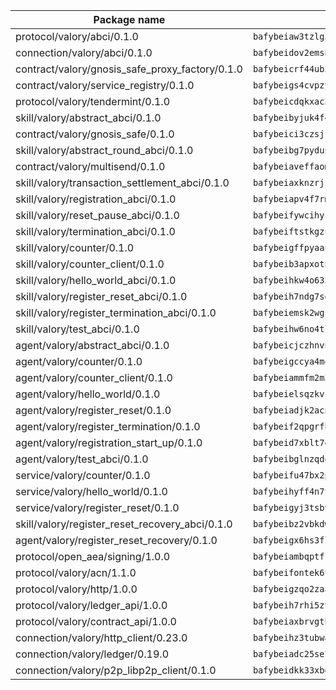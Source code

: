 | Package name                                                  | Package hash                                                  |
| ------------------------------------------------------------- | ------------------------------------------------------------- |
| protocol/valory/abci/0.1.0                                    | `bafybeiaw3tzlg3rkvnn5fcufblktmfwngmxugn4yo7pyjp76zz6aqtqcay` |
| connection/valory/abci/0.1.0                                  | `bafybeidov2emsbfxlgfjqpmh6sqs4sed35ybfsmvxsoixtovif5fmrchiq` |
| contract/valory/gnosis_safe_proxy_factory/0.1.0               | `bafybeicrf44ub2kauwxan3zfbdmeqb2ae7xhftwucevr7q42bwho5oqcoa` |
| contract/valory/service_registry/0.1.0                        | `bafybeigs4cvpzyubnyw4cblgzqgkvrkrbpzsexxppcufxvssltxyx3ahua` |
| protocol/valory/tendermint/0.1.0                              | `bafybeicdqkxac3hxu3y46y3nqt73amor5c25sor7iazexqqfqo64oeolhe` |
| skill/valory/abstract_abci/0.1.0                              | `bafybeibyjuk4f47jyytumavyggxddp65afkasvz6for5mikwvvtt547h5m` |
| contract/valory/gnosis_safe/0.1.0                             | `bafybeici3czsjrkeby4j3cppb2syrvmo3fx7ivi2bw3acevo4fzrf7kbui` |
| skill/valory/abstract_round_abci/0.1.0                        | `bafybeibg7pyduno7ra3wclirkt3p4dgq5ukmmb77xgq3ahjosfwze2f3nq` |
| contract/valory/multisend/0.1.0                               | `bafybeiaveffaomsnmsc5hx62o77u7ilma6eipox7m5lrwa56737ektva3i` |
| skill/valory/transaction_settlement_abci/0.1.0                | `bafybeiaxknzrjszlrsyo2pr7dk3uxysj4ymsop3nahfqdoukjniird7z3i` |
| skill/valory/registration_abci/0.1.0                          | `bafybeiapv4f7rmjgmcme4yljcz7urogb2zlotryn6nkzdcx6frnk2ruyya` |
| skill/valory/reset_pause_abci/0.1.0                           | `bafybeifywcihyrcdlyfzmr2ul26esupvhnzjrou5cbji333vkfz5srwlei` |
| skill/valory/termination_abci/0.1.0                           | `bafybeiftstkgzu6k5v3q4jhrqm3mca4lq3x5xnr732vlfbq2d5hqofznsy` |
| skill/valory/counter/0.1.0                                    | `bafybeigffpyaanh3rjvamcq3fh3qqs2k5xtj67aytt742nm4eorgmgkqhy` |
| skill/valory/counter_client/0.1.0                             | `bafybeib3apxotnry7gt6a5q2cesdobjlcb5bjqjuzwnp4f5naozbiyxvja` |
| skill/valory/hello_world_abci/0.1.0                           | `bafybeihkw4o632rqlfanvr3jtjpenrzilefgpu5e3obkh3uoz7jxewl7f4` |
| skill/valory/register_reset_abci/0.1.0                        | `bafybeih7ndg7selefz345cxl4533tib7ao64myi4k6izzpnqiszzzsqoc4` |
| skill/valory/register_termination_abci/0.1.0                  | `bafybeiemsk2wgk3aqsog26ybqbbxysldewlebaty2wchm5vta4pv7i2hjy` |
| skill/valory/test_abci/0.1.0                                  | `bafybeihw6no4tlb2jcbd27drifqvxlxbsmy3beqdz2tmbuzuu6pioumy44` |
| agent/valory/abstract_abci/0.1.0                              | `bafybeicjczhnvn54x7amlp7mzjw3gj6g2da7kw56n2jwwecndeozega3hi` |
| agent/valory/counter/0.1.0                                    | `bafybeigccya4m44q2u5pgi7jdei5sre54l2ykkw5j3ven3mhifkxpivpyq` |
| agent/valory/counter_client/0.1.0                             | `bafybeiammfm2m3xatutqrn6xxp7tty3bzynqjqwjjiygezvcrbbnrf62o4` |
| agent/valory/hello_world/0.1.0                                | `bafybeielsqzkvrnei7q2s3qxzrk3v2ietcbul4tcklanzfsekkqaqegswa` |
| agent/valory/register_reset/0.1.0                             | `bafybeiadjk2acndfajqyh5azogih62lyxnkkjcbrs2dyg4ln5ml3dsw4qm` |
| agent/valory/register_termination/0.1.0                       | `bafybeif2qpgrfhyatthuf3kcvspacot5ylwrrkt75q6l5dxlvbmbca4pfm` |
| agent/valory/registration_start_up/0.1.0                      | `bafybeid7xblt7efs7q6274we2ctpjgaccdygfmjir5yz5hesnf67tvbpmm` |
| agent/valory/test_abci/0.1.0                                  | `bafybeibglnzqdqwoplxukptju2e6wry2s4lqz77xlzsbt6apge4dcoeora` |
| service/valory/counter/0.1.0                                  | `bafybeifu47bx2pfunneuudkrdqaogygp3ube5y7xxz6g53xsirm5bktfre` |
| service/valory/hello_world/0.1.0                              | `bafybeihyff4n7twlueh63rnrlxpmgbsmi2curx5sxnzfvpafeew27yanze` |
| service/valory/register_reset/0.1.0                           | `bafybeigyj3tsbvojk5qo3mwfxctqvyoyz3z7bs2jxqvu5n22hbyot2s44e` |
| skill/valory/register_reset_recovery_abci/0.1.0               | `bafybeibz2vbkdwpsrt4su6nmrhvr2o3xxiiduntai737bl7c4aiqqaqexe` |
| agent/valory/register_reset_recovery/0.1.0                    | `bafybeigx6hs3flcx6jjpb4rqrrcjhdgwzgarilth7piinn46vgkwez2niq` |
| protocol/open_aea/signing/1.0.0                               | `bafybeiambqptflge33eemdhis2whik67hjplfnqwieoa6wblzlaf7vuo44` |
| protocol/valory/acn/1.1.0                                     | `bafybeifontek6tvaecatoauiule3j3id6xoktpjubvuqi3h2jkzqg7zh7a` |
| protocol/valory/http/1.0.0                                    | `bafybeigzqo2zaakcjtzzsm6dh4x73v72xg6ctk6muyp5uq5ueb7y34fbxy` |
| protocol/valory/ledger_api/1.0.0                              | `bafybeih7rhi5zvfvwakx5ifgxsz2cfipeecsh7bm3gnudjxtvhrygpcftq` |
| protocol/valory/contract_api/1.0.0                            | `bafybeiaxbrvgtbdrh4lslskuxyp4awyr4whcx3nqq5yrr6vimzsxg5dy64` |
| connection/valory/http_client/0.23.0                          | `bafybeihz3tubwado7j3wlivndzzuj3c6fdsp4ra5r3nqixn3ufawzo3wii` |
| connection/valory/ledger/0.19.0                               | `bafybeiadc25se7dgnn4mufztwpzdono4xsfs45qknzdqyi3gckn6ccuv44` |
| connection/valory/p2p_libp2p_client/0.1.0                     | `bafybeidkk33xbga54szmitk6uwsi3ef56hbbdbuasltqtiyki34hgfpnxa` |
